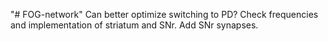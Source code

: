 "# FOG-network" 
Can better optimize switching to PD?
Check frequencies and implementation of striatum and SNr.
Add SNr synapses.
